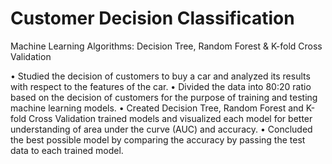 # Customer Decision Classification 

Machine Learning Algorithms: Decision Tree, Random Forest & K-fold Cross Validation

•	Studied the decision of customers to buy a car and analyzed its results with respect to the features of the car. 
•	Divided the data into 80:20 ratio based on the decision of customers for the purpose of training and testing machine learning models.
•	Created Decision Tree, Random Forest and K-fold Cross Validation trained models and visualized each model for better understanding of area under the curve (AUC) and accuracy.
•	Concluded the best possible model by comparing the accuracy by passing the test data to each trained model.
